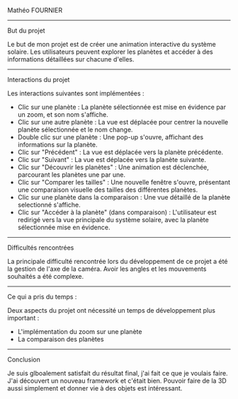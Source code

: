 Mathéo FOURNIER

---

But du projet

Le but de mon projet est de créer une animation interactive du système solaire. Les utilisateurs peuvent explorer les planètes et accéder à des informations détaillées sur chacune d'elles.

---

Interactions du projet

Les interactions suivantes sont implémentées :

- Clic sur une planète : La planète sélectionnée est mise en évidence par un zoom, et son nom s'affiche.
- Clic sur une autre planète : La vue est déplacée pour centrer la nouvelle planète sélectionnée et le nom change.
- Double clic sur une planète : Une pop-up s'ouvre, affichant des informations sur la planète.
- Clic sur "Précédent" : La vue est déplacée vers la planète précédente.
- Clic sur "Suivant" : La vue est déplacée vers la planète suivante.
- Clic sur "Découvrir les planètes" : Une animation est déclenchée, parcourant les planètes une par une.
- Clic sur "Comparer les tailles" : Une nouvelle fenêtre s'ouvre, présentant une comparaison visuelle des tailles des différentes planètes.
- Clic sur une planète dans la comparaison : Une vue détaillé de la planète selectionné s'affiche.
- Clic sur "Accéder à la planète" (dans comparaison) : L'utilisateur est redirigé vers la vue principale du système solaire, avec la planète sélectionnée mise en évidence.

---

Difficultés rencontrées

La principale difficulté rencontrée lors du développement de ce projet a été la gestion de l'axe de la caméra. Avoir les angles et les mouvements souhaités a été complexe.

---

Ce qui a pris du temps :

Deux aspects du projet ont nécessité un temps de développement plus important :

- L'implémentation du zoom sur une planète
- La comparaison des planètes

---

Conclusion

Je suis glboalement satisfait du résultat final, j'ai fait ce que je voulais faire. J'ai découvert un nouveau framework et c'était bien. Pouvoir faire de la 3D aussi simplement et donner vie à des objets est intéressant.
